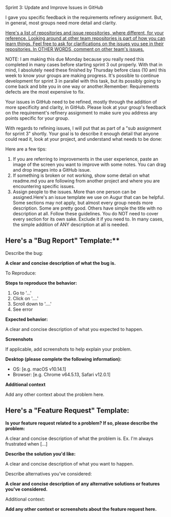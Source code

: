 Sprint 3: Update and Improve Issues in GitHub 

I gave you specific feedback in the requirements refinery assignment. But, in general, most groups need more detail and clarity. 

[Here's a list of repositories and issue repositories, where different, for your reference. Looking around at other team repositories is part of how you can learn things. Feel free to ask for clarifications on the issues you see in their repositories. In OTHER WORDS, comment on other team's issues.](https://github.com/computationalmystic/semester-project/blob/master/team-repositories.md) 

NOTE: I am making this due Monday because you really need this completed in many cases before starting sprint 3 out properly. With that in mind, I absolutely need these finished by Thursday before class (10 am) this week to know your groups are making progress. It's possible to continue development for sprint 3 in parallel with this task, but its possibly going to come back and bite you in one way or another.Remember: Requirements defects are the most expensive to fix.  

Your issues in GitHub need to be refined, mostly through the addition of more specificity and clarity, in GitHub. Please look at your group's feedback on the requirement's refinery assignment to make sure you address any points specific for your group. 

With regards to refining issues, I will put that as part of a "sub assignment for sprint 3" shortly. Your goal is to describe it enough detail that anyone could read it, look at your project, and understand what needs to be done: 

Here are a few tips:
1. If you are referring to improvements in the user experience, paste an image of the screen you want to improve with some notes. You can drag and drop images into a GitHub issue. 
2. If something is broken or not working, show some detail on what readme.md you are following from another project and where you are encountering specific issues. 
3. Assign people to the issues. More than one person can be assigned.Here's an issue template we use on Augur that can be helpful. Some sections may not apply, but almost every group needs more description. Some are pretty good. Others have simple the title with no description at all. Follow these guidelines. You do NOT need to cover every section for its own sake. Exclude it if you need to. In many cases, the simple addition of ANY description at all is needed. 


## Here's a "Bug Report" Template:**

Describe the bug:

**A clear and concise description of what the bug is.**

To Reproduce:

**Steps to reproduce the behavior:** 
1. Go to '...'
2. Click on '....'
3. Scroll down to '....'
4. See error


**Expected behavior:**

A clear and concise description of what you expected to happen.

**Screenshots**

If applicable, add screenshots to help explain your problem.

**Desktop (please complete the following information):**
- OS: [e.g. macOS v10.14.1]
- Browser: [e.g. Chrome v64.5.13, Safari v12.0.1]

**Additional context**

Add any other context about the problem here.

## Here's a "Feature Request" Template:

**Is your feature request related to a problem? If so, please describe the problem:**

A clear and concise description of what the problem is. Ex. I'm always frustrated when [...]

**Describe the solution you'd like:**

A clear and concise description of what you want to happen.

Describe alternatives you've considered:

**A clear and concise description of any alternative solutions or features you've considered.**

Additional context:

**Add any other context or screenshots about the feature request here.**
